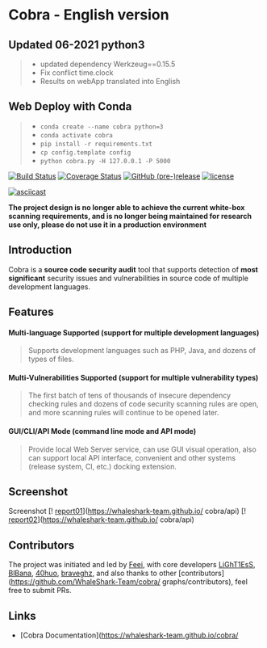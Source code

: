 # Cobra - English version
## Updated 06-2021 python3
>
> - updated dependency Werkzeug==0.15.5
> - Fix conflict time.clock
> - Results on webApp translated into English 
> 
## Web Deploy with Conda
> - `conda create --name cobra python=3`
> - `conda activate cobra`
> - `pip install -r requirements.txt`
> - `cp config.template config`
> - `python cobra.py -H 127.0.0.1 -P 5000`

[![Build Status](https://travis-ci.org/WhaleShark-Team/cobra.svg?branch=master)](https://travis-ci.org/WhaleShark-Team/cobra)
[![Coverage Status](https://coveralls.io/repos/github/WhaleShark-Team/cobra/badge.svg?branch=master)](https://coveralls.io/github/WhaleShark-Team/cobra?branch=master)
[![GitHub (pre-)release](https://img.shields.io/github/release/WhaleShark-Team/cobra/all.svg)](https://github.com/WhaleShark-Team/cobra/releases)
[![license](https://img.shields.io/github/license/mashape/apistatus.svg?maxAge=2592000)](https://github.com/WhaleShark-Team/cobra/blob/master/LICENSE)

[![asciicast](https://raw.githubusercontent.com/WhaleShark-Team/cobra/master/docs/report_03.jpg)](https://asciinema.org/a/132572)

**The project design is no longer able to achieve the current white-box scanning requirements, and is no longer being maintained for research use only, please do not use it in a production environment**

## Introduction
Cobra is a **source code security audit** tool that supports detection of **most significant** security issues and vulnerabilities in source code of multiple development languages.

## Features
#### Multi-language Supported (support for multiple development languages)
> Supports development languages such as PHP, Java, and dozens of types of files.

#### Multi-Vulnerabilities Supported (support for multiple vulnerability types)
> The first batch of tens of thousands of insecure dependency checking rules and dozens of code security scanning rules are open, and more scanning rules will continue to be opened later.

#### GUI/CLI/API Mode (command line mode and API mode)
> Provide local Web Server service, can use GUI visual operation, also can support local API interface, convenient and other systems (release system, CI, etc.) docking extension.

## Screenshot
Screenshot [! [report01](https://raw.githubusercontent.com/whaleshark-team/cobra/master/docs/report_01.jpg)](https://whaleshark-team.github.io/ cobra/api)
[! [report02](https://raw.githubusercontent.com/whaleshark-team/cobra/master/docs/report_02.jpg)](https://whaleshark-team.github.io/ cobra/api)

## Contributors
The project was initiated and led by [Feei](https://github.com/FeeiCN), with core developers [LiGhT1EsS](https://github.com/LiGhT1EsS), [BlBana](https://github.com/BlBana), [ 40huo](https://github.com/40huo), [braveghz](https://github.com/braveghz), and also thanks to other [contributors](https://github.com/WhaleShark-Team/cobra/ graphs/contributors), feel free to submit PRs.

## Links
- [Cobra Documentation](https://whaleshark-team.github.io/cobra/